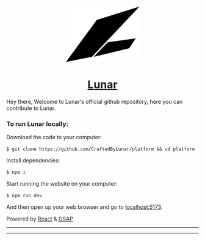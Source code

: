 <p align="center"><img width="192" alt="Lunar Logo" src="./src/assets/Logos/logoSvg.svg"></p>
<h1 align="center"><a href="https://craftedbylunar.xyz/">Lunar</a></h1>

Hey there, Welcome to Lunar's official github repository, here you can contribute to Lunar.

### To run Lunar locally:

Download the code to your computer:

    $ git clone https://github.com/CraftedByLunar/platform && cd platform

Install dependencies:

    $ npm i

Start running the website on your computer:

    $ npm run dev

And then open up your web browser and go to [localhost:5173](http://localhost:5173).

Powered by [React] & [GSAP]

---

---

[GSAP]: https://gsap.com
[React]: https://react.dev/
